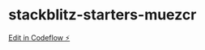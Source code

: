 # stackblitz-starters-muezcr

[Edit in Codeflow ⚡️](https://stackblitz.com/~/github.com/aloda33/stackblitz-starters-muezcr)